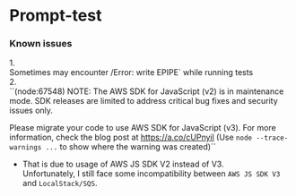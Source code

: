 <h1>Prompt-test</h1>

<h3>Known issues</h3>
1.</br> 
Sometimes may encounter /Error: write EPIPE` while running tests</br>
2.</br>
``(node:67548) NOTE: The AWS SDK for JavaScript (v2) is in maintenance mode.
 SDK releases are limited to address critical bug fixes and security issues only.

Please migrate your code to use AWS SDK for JavaScript (v3).
For more information, check the blog post at https://a.co/cUPnyil
(Use `node --trace-warnings ...` to show where the warning was created)``
 - That is due to usage of AWS JS SDK V2 instead of V3.</br>
Unfortunately, I still face some incompatibility between `AWS JS SDK V3` and `LocalStack/SQS`.</br>
